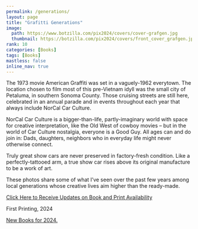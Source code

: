```yaml
---
permalink: /generations/
layout: page
title: "Grafitti Generations"
image:
  path: https://www.botzilla.com/pix2024/covers/cover-grafgen.jpg
  thumbnail: https://botzilla.com/pix2024/covers/front_cover_grafgen.jpg
rank: 10
categories: [Books]
tags: [Books]
mastless: false
inline_nav: true
---
```


The 1973 movie American Graffiti was set in a vaguely-1962 everytown. The location chosen to film most of this pre-Vietnam idyll was the small city of Petaluma, in southern Sonoma County. Those cruising streets are still here, celebrated in an annual parade and in events throughout each year that always include NorCal Car Culture.

NorCal Car Culture is a bigger-than-life, partly-imaginary world with space for creative interpretation, like the Old West of cowboy movies – but in the world of Car Culture nostalgia, everyone is a Good Guy. All ages can and do join in: Dads, daughters, neighbors who in everyday life might never otherwise connect.

Truly great show cars are never preserved in factory-fresh condition. Like a perfectly-tattooed arm, a true show car rises above its original manufacture to be a work of art.

These photos share some of what I’ve seen over the past few years among local generations whose creative lives aim higher than the ready-made.

<a class="btn btn--info btn--large" href="mailto:kevin+books@vumondo.com?subject=Please%20Keep%20Me%20Updated%20about%20%22Grafitti%20Generations%22a=&body=Let%20me%20know%20about%20updates%20on%20sale%20and%20availability%20of%20your%20book%20%22Grafitti%20Generations.%22%0A%0AThanks%21">Click Here to Receive Updates on Book and Print Availability</a>

First Printing, 2024<!-- <br/>ISBN: 9798881455224 -->

<a href="{{ site.url }}/book24">New Books for 2024.</a>

<!-- <div class="btn btn--success btn--x-large">Blah</div> -->

<!-- <figure class="align-center">
<img src="https://www.botzilla.com/pix2022/havana2017/bjorke_Cuba_KBXP7766.jpg">
<figcaption>North Wind on the <i>Malecón</i></figcaption>
</figure>

<a href="{{ site.url }}/page/Havana-Caged-Bouquet.html">Selected photos from this project</a> -->
